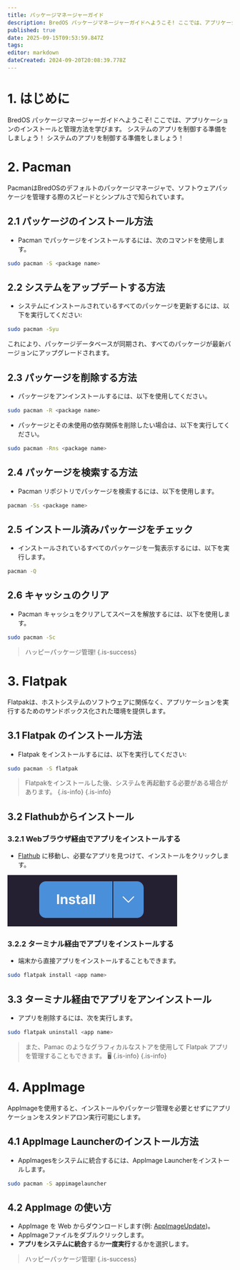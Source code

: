 ```yaml
---
title: パッケージマネージャーガイド
description: BredOS パッケージマネージャーガイドへようこそ! ここでは、アプリケーションのインストールと管理方法を学びます。
published: true
date: 2025-09-15T09:53:59.847Z
tags:
editor: markdown
dateCreated: 2024-09-20T20:08:39.778Z
---
```


# 1. はじめに

BredOS パッケージマネージャーガイドへようこそ! ここでは、アプリケーションのインストールと管理方法を学びます。 システムのアプリを制御する準備をしましょう！ システムのアプリを制御する準備をしましょう！

# 2. Pacman

PacmanはBredOSのデフォルトのパッケージマネージャで、ソフトウェアパッケージを管理する際のスピードとシンプルさで知られています。

## 2.1 パッケージのインストール方法

- Pacman でパッケージをインストールするには、次のコマンドを使用します。

```bash
sudo pacman -S <package name>
```

## 2.2 システムをアップデートする方法

- システムにインストールされているすべてのパッケージを更新するには、以下を実行してください:

```bash
sudo pacman -Syu
```

これにより、パッケージデータベースが同期され、すべてのパッケージが最新バージョンにアップグレードされます。

## 2.3 パッケージを削除する方法

- パッケージをアンインストールするには、以下を使用してください。

```bash
sudo pacman -R <package name>
```

- パッケージとその未使用の依存関係を削除したい場合は、以下を実行してください。

```bash
sudo pacman -Rns <package name>
```

## 2.4 パッケージを検索する方法

- Pacman リポジトリでパッケージを検索するには、以下を使用します。

```bash
pacman -Ss <package name>
```

## 2.5 インストール済みパッケージをチェック

- インストールされているすべてのパッケージを一覧表示するには、以下を実行します。

```bash
pacman -Q
```

## 2.6 キャッシュのクリア

- Pacman キャッシュをクリアしてスペースを解放するには、以下を使用します。

```bash
sudo pacman -Sc
```

> ハッピーパッケージ管理!
> {.is-success}

# 3. Flatpak

Flatpakは、ホストシステムのソフトウェアに関係なく、アプリケーションを実行するためのサンドボックス化された環境を提供します。

## 3.1 Flatpak のインストール方法

- Flatpak をインストールするには、以下を実行してください:

```bash
sudo pacman -S flatpak
```

> Flatpakをインストールした後、システムを再起動する必要がある場合があります。
> {.is-info}
> {.is-info}

## 3.2 Flathubからインストール

### 3.2.1 Webブラウザ経由でアプリをインストールする

- [Flathub](https://flathub.org) に移動し、必要なアプリを見つけて、インストールをクリックします。

![flathub-install-button.png](/how-tos/flathub-install-button.png)

### 3.2.2 ターミナル経由でアプリをインストールする

- 端末から直接アプリをインストールすることもできます。

```bash
sudo flatpak install <app name>
```

## 3.3 ターミナル経由でアプリをアンインストール

- アプリを削除するには、次を実行します。

```bash
sudo flatpak uninstall <app name>
```

> また、Pamac のようなグラフィカルなストアを使用して Flatpak アプリを管理することもできます。 🖥️
> {.is-info}
> {.is-info}

# 4. AppImage

AppImageを使用すると、インストールやパッケージ管理を必要とせずにアプリケーションをスタンドアロン実行可能にします。

## 4.1 AppImage Launcherのインストール方法

- AppImagesをシステムに統合するには、AppImage Launcherをインストールします。

```bash
sudo pacman -S appimagelauncher
```

## 4.2 AppImage の使い方

- AppImage を Web からダウンロードします(例: [AppImageUpdate](https://appimage.github.io/AppImageUpdate))。
- AppImageファイルをダブルクリックします。
- **アプリをシステムに統合**するか**一度実行**するかを選択します。

> ハッピーパッケージ管理!
> {.is-success}

